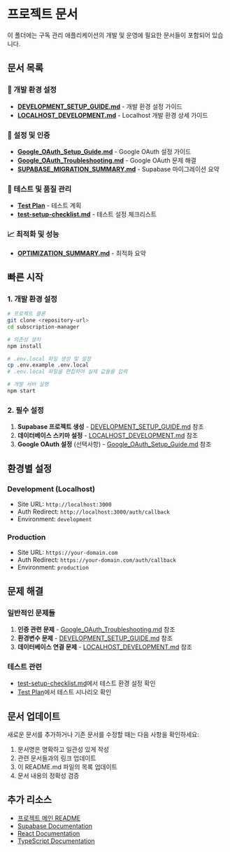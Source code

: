 # 프로젝트 문서

이 폴더에는 구독 관리 애플리케이션의 개발 및 운영에 필요한 문서들이 포함되어 있습니다.

## 문서 목록

### 🚀 개발 환경 설정
- **[DEVELOPMENT_SETUP_GUIDE.md](./DEVELOPMENT_SETUP_GUIDE.md)** - 개발 환경 설정 가이드
- **[LOCALHOST_DEVELOPMENT.md](./LOCALHOST_DEVELOPMENT.md)** - Localhost 개발 환경 상세 가이드

### 🔧 설정 및 인증
- **[Google_OAuth_Setup_Guide.md](./Google_OAuth_Setup_Guide.md)** - Google OAuth 설정 가이드
- **[Google_OAuth_Troubleshooting.md](./Google_OAuth_Troubleshooting.md)** - Google OAuth 문제 해결
- **[SUPABASE_MIGRATION_SUMMARY.md](./SUPABASE_MIGRATION_SUMMARY.md)** - Supabase 마이그레이션 요약

### 🧪 테스트 및 품질 관리
- **[Test Plan](./Test%20Plan)** - 테스트 계획
- **[test-setup-checklist.md](./test-setup-checklist.md)** - 테스트 설정 체크리스트

### 📈 최적화 및 성능
- **[OPTIMIZATION_SUMMARY.md](./OPTIMIZATION_SUMMARY.md)** - 최적화 요약

## 빠른 시작

### 1. 개발 환경 설정
```bash
# 프로젝트 클론
git clone <repository-url>
cd subscription-manager

# 의존성 설치
npm install

# .env.local 파일 생성 및 설정
cp .env.example .env.local
# .env.local 파일을 편집하여 실제 값들을 입력

# 개발 서버 실행
npm start
```

### 2. 필수 설정
1. **Supabase 프로젝트 생성** - [DEVELOPMENT_SETUP_GUIDE.md](./DEVELOPMENT_SETUP_GUIDE.md) 참조
2. **데이터베이스 스키마 설정** - [LOCALHOST_DEVELOPMENT.md](./LOCALHOST_DEVELOPMENT.md) 참조
3. **Google OAuth 설정** (선택사항) - [Google_OAuth_Setup_Guide.md](./Google_OAuth_Setup_Guide.md) 참조

## 환경별 설정

### Development (Localhost)
- Site URL: `http://localhost:3000`
- Auth Redirect: `http://localhost:3000/auth/callback`
- Environment: `development`

### Production
- Site URL: `https://your-domain.com`
- Auth Redirect: `https://your-domain.com/auth/callback`
- Environment: `production`

## 문제 해결

### 일반적인 문제들
1. **인증 관련 문제** - [Google_OAuth_Troubleshooting.md](./Google_OAuth_Troubleshooting.md) 참조
2. **환경변수 문제** - [DEVELOPMENT_SETUP_GUIDE.md](./DEVELOPMENT_SETUP_GUIDE.md) 참조
3. **데이터베이스 연결 문제** - [LOCALHOST_DEVELOPMENT.md](./LOCALHOST_DEVELOPMENT.md) 참조

### 테스트 관련
- [test-setup-checklist.md](./test-setup-checklist.md)에서 테스트 환경 설정 확인
- [Test Plan](./Test%20Plan)에서 테스트 시나리오 확인

## 문서 업데이트

새로운 문서를 추가하거나 기존 문서를 수정할 때는 다음 사항을 확인하세요:

1. 문서명은 명확하고 일관성 있게 작성
2. 관련 문서들과의 링크 업데이트
3. 이 README.md 파일의 목록 업데이트
4. 문서 내용의 정확성 검증

## 추가 리소스

- [프로젝트 메인 README](../README.md)
- [Supabase Documentation](https://supabase.com/docs)
- [React Documentation](https://react.dev/)
- [TypeScript Documentation](https://www.typescriptlang.org/docs/)